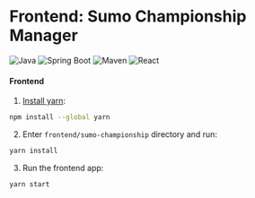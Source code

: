 # Frontend: Sumo Championship Manager

![Java](https://img.shields.io/badge/java-%23ED8B00.svg?style=for-the-badge&logo=openjdk&logoColor=white) ![Spring Boot](https://img.shields.io/badge/SpringBoot-6DB33F?style=for-the-badge&logo=Spring&logoColor=white) ![Maven](https://img.shields.io/badge/Maven-C71A36?style=for-the-badge&logo=apache-maven) ![React](https://img.shields.io/badge/React-61DAFB?style=for-the-badge&logo=react&logoColor=black)

#### Frontend

1. [Install yarn](https://classic.yarnpkg.com/lang/en/docs/install/#mac-stable):

```sh
npm install --global yarn
```

2. Enter `frontend/sumo-championship` directory and run:

```sh
yarn install
```

3. Run the frontend app:

```sh
yarn start
```
